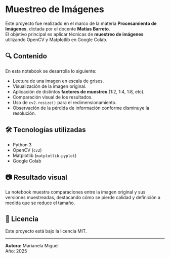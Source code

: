 # Muestreo de Imágenes

Este proyecto fue realizado en el marco de la materia **Procesamiento de Imágenes**, dictada por el docente **Matías Barreto**.  
El objetivo principal es aplicar técnicas de **muestreo de imágenes** utilizando OpenCV y Matplotlib en Google Colab.

## 🔍 Contenido

En esta notebook se desarrolla lo siguiente:

- Lectura de una imagen en escala de grises.
- Visualización de la imagen original.
- Aplicación de distintos **factores de muestreo** (1:2, 1:4, 1:8, etc).
- Comparación visual de los resultados.
- Uso de `cv2.resize()` para el redimensionamiento.
- Observación de la pérdida de información conforme disminuye la resolución.

## 🛠️ Tecnologías utilizadas

- Python 3
- OpenCV (`cv2`)
- Matplotlib (`matplotlib.pyplot`)
- Google Colab

## 📷 Resultado visual

La notebook muestra comparaciones entre la imagen original y sus versiones muestreadas, destacando cómo se pierde calidad y definición a medida que se reduce el tamaño.

## 📄 Licencia

Este proyecto está bajo la licencia MIT.

---

**Autora:** Marianela Miguel  
Año: 2025
